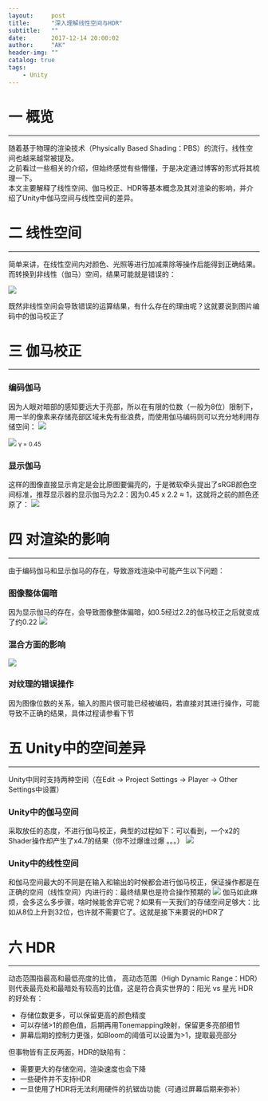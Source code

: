 ```yaml
---
layout:     post
title:      "深入理解线性空间与HDR"
subtitle:   ""
date:       2017-12-14 20:00:02
author:     "AK"
header-img: ""
catalog: true
tags:
    - Unity
---
```


# 一 概览
---
随着基于物理的渲染技术（Physically Based Shading：PBS）的流行，线性空间也越来越常被提及。   
之前看过一些相关的介绍，但始终感觉有些懵懂，于是决定通过博客的形式将其梳理一下。  
本文主要解释了线性空间、伽马校正、HDR等基本概念及其对渲染的影响，并介绍了Unity中伽马空间与线性空间的差异。

# 二 线性空间
---
简单来讲，在线性空间内对颜色、光照等进行加减乘除等操作后能得到正确结果。  
而转换到非线性（伽马）空间，结果可能就是错误的：

![](/img/in-post/linear-space-and-hdr/pic1.png)
<small class="img-hint"></small>

既然非线性空间会导致错误的运算结果，有什么存在的理由呢？这就要说到图片编码中的伽马校正了

# 三 伽马校正
---

### 编码伽马
因为人眼对暗部的感知要远大于亮部，所以在有限的位数（一般为8位）限制下，用一半的像素来存储亮部区域未免有些浪费，而使用伽马编码则可以充分地利用存储空间：
![](/img/in-post/linear-space-and-hdr/pic2.png)
<small class="img-hint"></small>

![](/img/in-post/linear-space-and-hdr/pic3.png)
<small class="img-hint">γ = 0.45</small>

### 显示伽马
这样的图像直接显示肯定是会比原图要偏亮的，于是微软牵头提出了sRGB颜色空间标准，推荐显示器的显示伽马为2.2：因为0.45 x 2.2 ≈ 1，这就将之前的颜色还原了：
![](/img/in-post/linear-space-and-hdr/pic4.png)
<small class="img-hint"></small>

# 四 对渲染的影响
---
由于编码伽马和显示伽马的存在，导致游戏渲染中可能产生以下问题：
### 图像整体偏暗
因为显示伽马的存在，会导致图像整体偏暗，如0.5经过2.2的伽马校正之后就变成了约0.22
![](/img/in-post/linear-space-and-hdr/pic5.png)
<small class="img-hint"></small>

### 混合方面的影响
![](/img/in-post/linear-space-and-hdr/pic6.png)
<small class="img-hint"></small>

### 对纹理的错误操作
因为图像位数的关系，输入的图片很可能已经被编码，若直接对其进行操作，可能导致不正确的结果，具体过程请参看下节

# 五 Unity中的空间差异
---
Unity中同时支持两种空间（在Edit -> Project Settings -> Player -> Other Settings中设置）
### Unity中的伽马空间
采取放任的态度，不进行伽马校正，典型的过程如下：可以看到，一个x2的Shader操作却产生了x4.7的结果（你不过爆谁过爆 。。。）
![](/img/in-post/linear-space-and-hdr/pic7.png)
<small class="img-hint"></small>
### Unity中的线性空间
和伽马空间最大的不同是在输入和输出的时候都会进行伽马校正，保证操作都是在正确的空间（线性空间）内进行的：最终结果也是符合操作预期的
![](/img/in-post/linear-space-and-hdr/pic8.png)
<small class="img-hint"></small>
伽马如此麻烦，会多这么多步骤，啥时候能舍弃它呢？如果有一天我们的存储空间足够大：比如从8位上升到32位，也许就不需要它了。这就是接下来要说的HDR了

# 六 HDR
---
动态范围指最高和最低亮度的比值， 高动态范围（High Dynamic Range：HDR）则代表最亮处和最暗处有较高的比值，这是符合真实世界的：阳光 vs 星光
HDR的好处有：
- 存储位数更多，可以保留更高的颜色精度
- 可以存储>1的颜色值，后期再用Tonemapping映射，保留更多亮部细节
- 屏幕后期的控制力更强，如Bloom的阈值可以设置为>1，提取最亮部分

但事物皆有正反两面，HDR的缺陷有：
- 需要更大的存储空间，渲染速度也会下降
- 一些硬件并不支持HDR
- 一旦使用了HDR将无法利用硬件的抗锯齿功能（可通过屏幕后期来弥补）


